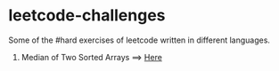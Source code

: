 # leetcode-challenges
Some of the #hard exercises of leetcode written in different languages.
1. Median of Two Sorted Arrays ==> [Here](https://leetcode.com/submissions/detail/630221751/) 
